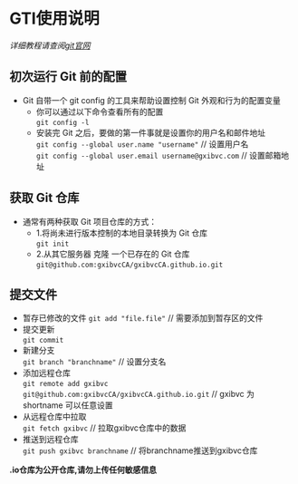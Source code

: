 # GTI使用说明  
_详细教程请查阅[git官网](https://git-scm.com/book/zh/v2/)_

## 初次运行 Git 前的配置
* Git 自带一个 git config 的工具来帮助设置控制 Git 外观和行为的配置变量  
    * 你可以通过以下命令查看所有的配置  
        `git config -l`  
    *  安装完 Git 之后，要做的第一件事就是设置你的用户名和邮件地址  
        `git config --global user.name "username"` // 设置用户名  
        `git config --global user.email username@gxibvc.com` // 设置邮箱地址  
## 获取 Git 仓库
* 通常有两种获取 Git 项目仓库的方式：
    * 1.将尚未进行版本控制的本地目录转换为 Git 仓库  
        `git init`  
    * 2.从其它服务器 克隆 一个已存在的 Git 仓库  
        `git@github.com:gxibvcCA/gxibvcCA.github.io.git`  
## 提交文件
* 暂存已修改的文件
    `git add "file.file"` // 需要添加到暂存区的文件
* 提交更新  
    `git commit`  
* 新建分支  
    `git branch "branchname"` // 设置分支名  
* 添加远程仓库  
    `git remote add gxibvc git@github.com:gxibvcCA/gxibvcCA.github.io.git`  // gxibvc 为 shortname 可以任意设置  
* 从远程仓库中拉取  
    `git fetch gxibvc`  // 拉取gxibvc仓库中的数据
* 推送到远程仓库  
    `git push gxibvc branchname` // 将branchname推送到gxibvc仓库 


**.io仓库为公开仓库,请勿上传任何敏感信息**